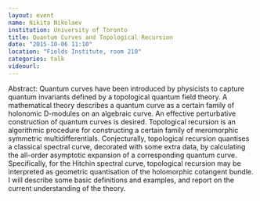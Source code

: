 ```yaml
---
layout: event
name: Nikita Nikolaev
institution: University of Toronto
title: Quantum Curves and Topological Recursion
date: "2015-10-06 11:10"
location: "Fields Institute, room 210"
categories: talk
videourl:
---
```

Abstract: Quantum curves have been introduced by physicists to capture quantum invariants defined by a 
topological quantum field theory. A mathematical theory describes a quantum curve as a certain family of 
holonomic D-modules on an algebraic curve. An effective perturbative construction of quantum curves is desired. 
Topological recursion is an algorithmic procedure for constructing a certain family of meromorphic symmetric 
multidifferentials. Conjecturally, topological recursion quantises a classical spectral curve, decorated with some 
extra data, by calculating the all-order asymptotic expansion of a corresponding quantum curve. Specifically, for 
the Hitchin spectral curve, topological recursion may be interpreted as geometric quantisation of the holomorphic 
cotangent bundle. I will describe some basic definitions and examples, and report on the current understanding of 
the theory.
